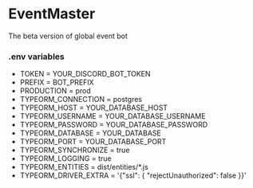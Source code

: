 # EventMaster
The beta version of global event bot
### .env variables
- TOKEN = YOUR_DISCORD_BOT_TOKEN
- PREFIX = BOT_PREFIX
- PRODUCTION = prod
- TYPEORM_CONNECTION = postgres
- TYPEORM_HOST = YOUR_DATABASE_HOST
- TYPEORM_USERNAME = YOUR_DATABASE_USERNAME
- TYPEORM_PASSWORD = YOUR_DATABASE_PASSWORD
- TYPEORM_DATABASE = YOUR_DATABASE
- TYPEORM_PORT = YOUR_DATABASE_PORT
- TYPEORM_SYNCHRONIZE = true
- TYPEORM_LOGGING = true
- TYPEORM_ENTITIES = dist/entities/*.js
- TYPEORM_DRIVER_EXTRA = '{"ssl": { "rejectUnauthorized": false }}'
